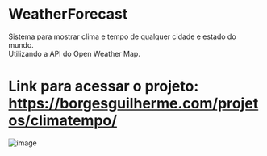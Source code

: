# WeatherForecast

Sistema para mostrar clima e tempo de qualquer cidade e estado do mundo. <br>
Utilizando a API do Open Weather Map.
<br>
# Link para acessar o projeto: https://borgesguilherme.com/projetos/climatempo/
![image](https://github.com/guiborges77/WeatherForecast/assets/149341165/e7ed0f48-07c2-4998-860e-8f6080e1a854)</br>

